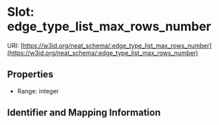 # Slot: edge_type_list_max_rows_number

URI: [https://w3id.org/neat_schema/:edge_type_list_max_rows_number](https://w3id.org/neat_schema/:edge_type_list_max_rows_number)



<!-- no inheritance hierarchy -->


## Properties

 * Range: integer



## Identifier and Mapping Information





